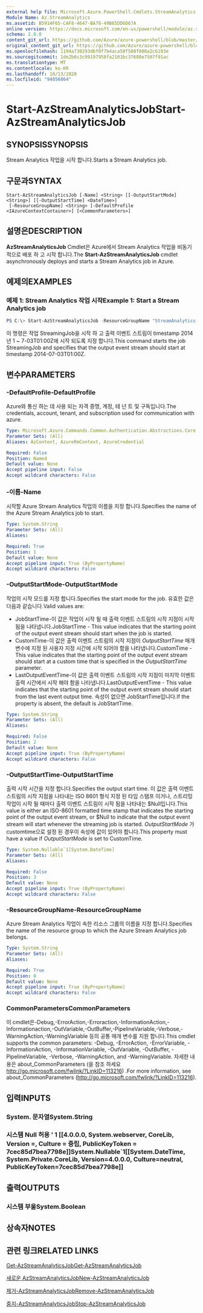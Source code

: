 ```yaml
---
external help file: Microsoft.Azure.PowerShell.Cmdlets.StreamAnalytics.dll-Help.xml
Module Name: Az.StreamAnalytics
ms.assetid: B5914F65-CAF8-4647-BA78-49B65DD6D67A
online version: https://docs.microsoft.com/en-us/powershell/module/az.streamanalytics/start-azstreamanalyticsjob
schema: 2.0.0
content_git_url: https://github.com/Azure/azure-powershell/blob/master/src/StreamAnalytics/StreamAnalytics/help/Start-AzStreamAnalyticsJob.md
original_content_git_url: https://github.com/Azure/azure-powershell/blob/master/src/StreamAnalytics/StreamAnalytics/help/Start-AzStreamAnalyticsJob.md
ms.openlocfilehash: 1194a730293d6f0f7b4aca58f508f808a2c6193e
ms.sourcegitcommit: 1de2b6c3c99197958fa2101bc37680e7507f91ac
ms.translationtype: MT
ms.contentlocale: ko-KR
ms.lasthandoff: 10/13/2020
ms.locfileid: "94056864"
---
```

# <span data-ttu-id="50be8-101">Start-AzStreamAnalyticsJob</span><span class="sxs-lookup"><span data-stu-id="50be8-101">Start-AzStreamAnalyticsJob</span></span>

## <span data-ttu-id="50be8-102">SYNOPSIS</span><span class="sxs-lookup"><span data-stu-id="50be8-102">SYNOPSIS</span></span>
<span data-ttu-id="50be8-103">Stream Analytics 작업을 시작 합니다.</span><span class="sxs-lookup"><span data-stu-id="50be8-103">Starts a Stream Analytics job.</span></span>

## <span data-ttu-id="50be8-104">구문과</span><span class="sxs-lookup"><span data-stu-id="50be8-104">SYNTAX</span></span>

```
Start-AzStreamAnalyticsJob [-Name] <String> [[-OutputStartMode] <String>] [[-OutputStartTime] <DateTime>]
 [-ResourceGroupName] <String> [-DefaultProfile <IAzureContextContainer>] [<CommonParameters>]
```

## <span data-ttu-id="50be8-105">설명은</span><span class="sxs-lookup"><span data-stu-id="50be8-105">DESCRIPTION</span></span>
<span data-ttu-id="50be8-106">**AzStreamAnalyticsJob** Cmdlet은 Azure에서 Stream Analytics 작업을 비동기적으로 배포 하 고 시작 합니다.</span><span class="sxs-lookup"><span data-stu-id="50be8-106">The **Start-AzStreamAnalyticsJob** cmdlet asynchronously deploys and starts a Stream Analytics job in Azure.</span></span>

## <span data-ttu-id="50be8-107">예제의</span><span class="sxs-lookup"><span data-stu-id="50be8-107">EXAMPLES</span></span>

### <span data-ttu-id="50be8-108">예제 1: Stream Analytics 작업 시작</span><span class="sxs-lookup"><span data-stu-id="50be8-108">Example 1: Start a Stream Analytics job</span></span>
```powershell
PS C:\> Start-AzStreamAnalyticsJob -ResourceGroupName "StreamAnalytics-Default-West-US" -Name "StreamingJob" -OutputStartMode "CustomTime" -OutputStartTime "2014-07-03T01:00Z"
```

<span data-ttu-id="50be8-109">이 명령은 작업 StreamingJob을 시작 하 고 출력 이벤트 스트림이 timestamp 2014 년 1 ~ 7-03T01:00Z에 시작 되도록 지정 합니다.</span><span class="sxs-lookup"><span data-stu-id="50be8-109">This command starts the job StreamingJob and specifies that the output event stream should start at timestamp 2014-07-03T01:00Z.</span></span>

## <span data-ttu-id="50be8-110">변수</span><span class="sxs-lookup"><span data-stu-id="50be8-110">PARAMETERS</span></span>

### <span data-ttu-id="50be8-111">-DefaultProfile</span><span class="sxs-lookup"><span data-stu-id="50be8-111">-DefaultProfile</span></span>
<span data-ttu-id="50be8-112">Azure와 통신 하는 데 사용 되는 자격 증명, 계정, 테 넌 트 및 구독입니다.</span><span class="sxs-lookup"><span data-stu-id="50be8-112">The credentials, account, tenant, and subscription used for communication with azure.</span></span>

```yaml
Type: Microsoft.Azure.Commands.Common.Authentication.Abstractions.Core.IAzureContextContainer
Parameter Sets: (All)
Aliases: AzContext, AzureRmContext, AzureCredential

Required: False
Position: Named
Default value: None
Accept pipeline input: False
Accept wildcard characters: False
```

### <span data-ttu-id="50be8-113">-이름</span><span class="sxs-lookup"><span data-stu-id="50be8-113">-Name</span></span>
<span data-ttu-id="50be8-114">시작할 Azure Stream Analytics 작업의 이름을 지정 합니다.</span><span class="sxs-lookup"><span data-stu-id="50be8-114">Specifies the name of the Azure Stream Analytics job to start.</span></span>

```yaml
Type: System.String
Parameter Sets: (All)
Aliases:

Required: True
Position: 1
Default value: None
Accept pipeline input: True (ByPropertyName)
Accept wildcard characters: False
```

### <span data-ttu-id="50be8-115">-OutputStartMode</span><span class="sxs-lookup"><span data-stu-id="50be8-115">-OutputStartMode</span></span>
<span data-ttu-id="50be8-116">작업의 시작 모드를 지정 합니다.</span><span class="sxs-lookup"><span data-stu-id="50be8-116">Specifies the start mode for the job.</span></span>
<span data-ttu-id="50be8-117">유효한 값은 다음과 같습니다.</span><span class="sxs-lookup"><span data-stu-id="50be8-117">Valid values are:</span></span> 
- <span data-ttu-id="50be8-118">JobStartTime-이 값은 작업이 시작 될 때 출력 이벤트 스트림의 시작 지점이 시작 됨을 나타냅니다.</span><span class="sxs-lookup"><span data-stu-id="50be8-118">JobStartTime - This value indicates that the starting point of the output event stream should start when the job is started.</span></span>
- <span data-ttu-id="50be8-119">CustomTime-이 값은 출력 이벤트 스트림의 시작 지점이 *OutputStartTime* 매개 변수에 지정 된 사용자 지정 시간에 시작 되어야 함을 나타냅니다.</span><span class="sxs-lookup"><span data-stu-id="50be8-119">CustomTime - This value indicates that the starting point of the output event stream should start at a custom time that is specified in the *OutputStartTime* parameter.</span></span> 
 - <span data-ttu-id="50be8-120">LastOutputEventTime-이 값은 출력 이벤트 스트림의 시작 지점이 마지막 이벤트 출력 시간에서 시작 해야 함을 나타냅니다.</span><span class="sxs-lookup"><span data-stu-id="50be8-120">LastOutputEventTime - This value indicates that the starting point of the output event stream should start from the last event output time.</span></span>
<span data-ttu-id="50be8-121">속성이 없으면 JobStartTime입니다.</span><span class="sxs-lookup"><span data-stu-id="50be8-121">If the property is absent, the default is JobStartTime.</span></span>

```yaml
Type: System.String
Parameter Sets: (All)
Aliases:

Required: False
Position: 2
Default value: None
Accept pipeline input: True (ByPropertyName)
Accept wildcard characters: False
```

### <span data-ttu-id="50be8-122">-OutputStartTime</span><span class="sxs-lookup"><span data-stu-id="50be8-122">-OutputStartTime</span></span>
<span data-ttu-id="50be8-123">출력 시작 시간을 지정 합니다.</span><span class="sxs-lookup"><span data-stu-id="50be8-123">Specifies the output start time.</span></span>
<span data-ttu-id="50be8-124">이 값은 출력 이벤트 스트림의 시작 지점을 나타내는 ISO 8601 형식 지정 된 타임 스탬프 이거나, 스트리밍 작업이 시작 될 때마다 출력 이벤트 스트림이 시작 됨을 나타내는 $Null입니다.</span><span class="sxs-lookup"><span data-stu-id="50be8-124">This value is either an ISO-8601 formatted time stamp that indicates the starting point of the output event stream, or $Null to indicate that the output event stream will start whenever the streaming job is started.</span></span>
<span data-ttu-id="50be8-125">*OutputStartMode* 가 customtime으로 설정 된 경우이 속성에 값이 있어야 합니다.</span><span class="sxs-lookup"><span data-stu-id="50be8-125">This property must have a value if *OutputStartMode* is set to CustomTime.</span></span>

```yaml
Type: System.Nullable`1[System.DateTime]
Parameter Sets: (All)
Aliases:

Required: False
Position: 3
Default value: None
Accept pipeline input: True (ByPropertyName)
Accept wildcard characters: False
```

### <span data-ttu-id="50be8-126">-ResourceGroupName</span><span class="sxs-lookup"><span data-stu-id="50be8-126">-ResourceGroupName</span></span>
<span data-ttu-id="50be8-127">Azure Stream Analytics 작업이 속한 리소스 그룹의 이름을 지정 합니다.</span><span class="sxs-lookup"><span data-stu-id="50be8-127">Specifies the name of the resource group to which the Azure Stream Analytics job belongs.</span></span>

```yaml
Type: System.String
Parameter Sets: (All)
Aliases:

Required: True
Position: 0
Default value: None
Accept pipeline input: True (ByPropertyName)
Accept wildcard characters: False
```

### <span data-ttu-id="50be8-128">CommonParameters</span><span class="sxs-lookup"><span data-stu-id="50be8-128">CommonParameters</span></span>
<span data-ttu-id="50be8-129">이 cmdlet은-Debug,-ErrorAction,-Erroraction,-InformationAction,-Informationaction,-OutVariable,-OutBuffer,-PipelineVariable,-Verbose,-WarningAction,-WarningVariable 등의 공통 매개 변수를 지원 합니다.</span><span class="sxs-lookup"><span data-stu-id="50be8-129">This cmdlet supports the common parameters: -Debug, -ErrorAction, -ErrorVariable, -InformationAction, -InformationVariable, -OutVariable, -OutBuffer, -PipelineVariable, -Verbose, -WarningAction, and -WarningVariable.</span></span> <span data-ttu-id="50be8-130">자세한 내용은 about_CommonParameters (을 참조 하세요 http://go.microsoft.com/fwlink/?LinkID=113216) .</span><span class="sxs-lookup"><span data-stu-id="50be8-130">For more information, see about_CommonParameters (http://go.microsoft.com/fwlink/?LinkID=113216).</span></span>

## <span data-ttu-id="50be8-131">입력</span><span class="sxs-lookup"><span data-stu-id="50be8-131">INPUTS</span></span>

### <span data-ttu-id="50be8-132">System. 문자열</span><span class="sxs-lookup"><span data-stu-id="50be8-132">System.String</span></span>

### <span data-ttu-id="50be8-133">시스템 Null 허용 ' 1 [[4.0.0.0, System.webserver, CoreLib, Version =, Culture = 중립, PublicKeyToken = 7cec85d7bea7798e]]</span><span class="sxs-lookup"><span data-stu-id="50be8-133">System.Nullable\`1[[System.DateTime, System.Private.CoreLib, Version=4.0.0.0, Culture=neutral, PublicKeyToken=7cec85d7bea7798e]]</span></span>

## <span data-ttu-id="50be8-134">출력</span><span class="sxs-lookup"><span data-stu-id="50be8-134">OUTPUTS</span></span>

### <span data-ttu-id="50be8-135">시스템 부울</span><span class="sxs-lookup"><span data-stu-id="50be8-135">System.Boolean</span></span>

## <span data-ttu-id="50be8-136">상속자</span><span class="sxs-lookup"><span data-stu-id="50be8-136">NOTES</span></span>

## <span data-ttu-id="50be8-137">관련 링크</span><span class="sxs-lookup"><span data-stu-id="50be8-137">RELATED LINKS</span></span>

[<span data-ttu-id="50be8-138">Get-AzStreamAnalyticsJob</span><span class="sxs-lookup"><span data-stu-id="50be8-138">Get-AzStreamAnalyticsJob</span></span>](./Get-AzStreamAnalyticsJob.md)

[<span data-ttu-id="50be8-139">새로운 AzStreamAnalyticsJob</span><span class="sxs-lookup"><span data-stu-id="50be8-139">New-AzStreamAnalyticsJob</span></span>](./New-AzStreamAnalyticsJob.md)

[<span data-ttu-id="50be8-140">제거-AzStreamAnalyticsJob</span><span class="sxs-lookup"><span data-stu-id="50be8-140">Remove-AzStreamAnalyticsJob</span></span>](./Remove-AzStreamAnalyticsJob.md)

[<span data-ttu-id="50be8-141">중지-AzStreamAnalyticsJob</span><span class="sxs-lookup"><span data-stu-id="50be8-141">Stop-AzStreamAnalyticsJob</span></span>](./Stop-AzStreamAnalyticsJob.md)


